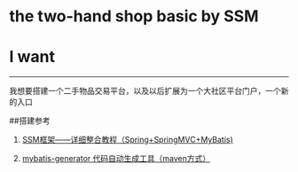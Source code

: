 # the two-hand shop basic by SSM
# I want 
------
  我想要搭建一个二手物品交易平台，以及以后扩展为一个大社区平台门户，一个新的入口

##搭建参考

1. [SSM框架——详细整合教程（Spring+SpringMVC+MyBatis)](https://blog.csdn.net/zhshulin/article/details/37956105#)

2. [mybatis-generator 代码自动生成工具（maven方式）](https://www.cnblogs.com/JsonShare/p/5521901.html)
